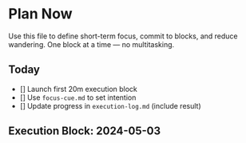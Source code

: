 # Plan Now

Use this file to define short-term focus, commit to blocks, and reduce wandering.
One block at a time — no multitasking.

## Today
- [] Launch first 20m execution block
- [] Use `focus-cue.md` to set intention
- [] Update progress in `execution-log.md` (include result)

## Execution Block: 2024-05-03
